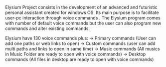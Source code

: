 Elysium Project consists in the development of an advanced and futuristic personal assistant created for windows OS. Its main purpose is to facilitate user-pc interaction through voice commands . The Elysium program comes with number of default voice commands but the user can also program new commands and alter existing commands.

Elysium have 130 voice commands plus:
-> Primary commands (User can add one paths or web links to open)
-> Custom commands (user can add multi paths and links to open in same time) 
-> Music commands (All musics in Music Folder are ready to open with voice commands)
-> Desktop commands (All files in desktop are ready to open with voice commands)
